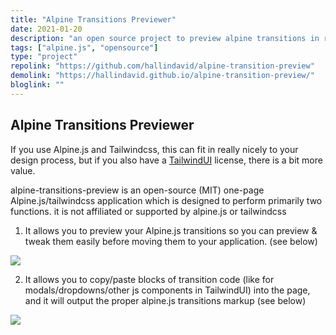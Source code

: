 ```yaml
---
title: "Alpine Transitions Previewer"
date: 2021-01-20
description: "an open source project to preview alpine transitions in realtime"
tags: ["alpine.js", "opensource"]
type: "project"
repolink: "https://github.com/hallindavid/alpine-transition-preview"
demolink: "https://hallindavid.github.io/alpine-transition-preview/"
bloglink: ""
---
```


## Alpine Transitions Previewer

If you use Alpine.js and Tailwindcss, this can fit in really nicely to your design process, but if you also have a <a href="https://tailwindui.com" target="_blank">TailwindUI</a> license, there is a bit more value.

alpine-transitions-preview is an open-source (MIT) one-page Alpine.js/tailwindcss application which is designed to perform primarily two functions.
it is not affiliated or supported by alpine.js or tailwindcss

1. It allows you to preview your Alpine.js transitions so you can preview & tweak them easily before moving them to your application. (see below)

<img src="/images/alpine-transitions/alpine-transitions.gif" class="mx-auto my-4 w-3/4"/><br />

2. It allows you to copy/paste blocks of transition code (like for modals/dropdowns/other js components in TailwindUI) into the page, and it will output the proper alpine.js transitions markup (see below)

<img src="/images/alpine-transitions/tailwindui-formatting.gif" class="mx-auto my-4 w-3/4"/>
